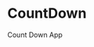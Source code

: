 # CountDown
 Count Down App
          
                           
                                                                                                                                                                      
                                                                                                        
                                                                                                        
                                                                                              
                                                                                    
                                                    
                                      
                            
         
      
     
